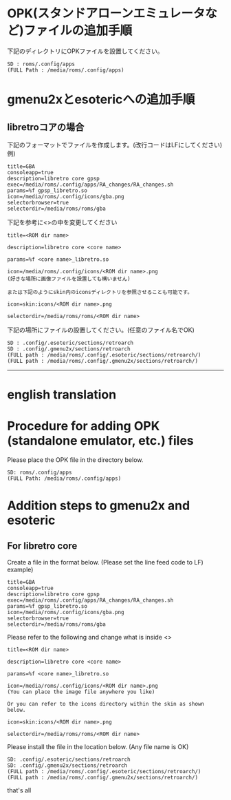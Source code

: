 # OPK(スタンドアローンエミュレータなど)ファイルの追加手順
下記のディレクトリにOPKファイルを設置してください。
```
SD : roms/.config/apps
(FULL Path : /media/roms/.config/apps)
```

# gmenu2xとesotericへの追加手順
## libretroコアの場合
下記のフォーマットでファイルを作成します。(改行コードはLFにしてください)  
例)
```
title=GBA
consoleapp=true
description=libretro core gpsp
exec=/media/roms/.config/apps/RA_changes/RA_changes.sh
params=%f gpsp_libretro.so
icon=/media/roms/.config/icons/gba.png
selectorbrowser=true
selectordir=/media/roms/roms/gba
```
下記を参考に<>の中を変更してください
```
title=<ROM dir name>
```
```
description=libretro core <core name>
```
```
params=%f <core name>_libretro.so
```
```
icon=/media/roms/.config/icons/<ROM dir name>.png
(好きな場所に画像ファイルを設置しても構いません)

または下記のようにskin内のiconsディレクトリを参照させることも可能です。

icon=skin:icons/<ROM dir name>.png
```
```
selectordir=/media/roms/roms/<ROM dir name>
```

下記の場所にファイルの設置してください。(任意のファイル名でOK)
```
SD : .config/.esoteric/sections/retroarch
SD : .config/.gmenu2x/sections/retroarch
(FULL path : /media/roms/.config/.esoteric/sections/retroarch/)
(FULL path : /media/roms/.config/.gmenu2x/sections/retroarch/)

```

---
# english translation
# Procedure for adding OPK (standalone emulator, etc.) files
Please place the OPK file in the directory below.
````
SD: roms/.config/apps
(FULL Path: /media/roms/.config/apps)
````

# Addition steps to gmenu2x and esoteric
## For libretro core
Create a file in the format below. (Please set the line feed code to LF)
example)
````
title=GBA
consoleapp=true
description=libretro core gpsp
exec=/media/roms/.config/apps/RA_changes/RA_changes.sh
params=%f gpsp_libretro.so
icon=/media/roms/.config/icons/gba.png
selectorbrowser=true
selectordir=/media/roms/roms/gba
````
Please refer to the following and change what is inside <>
````
title=<ROM dir name>
````
````
description=libretro core <core name>
````
````
params=%f <core name>_libretro.so
````
````
icon=/media/roms/.config/icons/<ROM dir name>.png
(You can place the image file anywhere you like)

Or you can refer to the icons directory within the skin as shown below.

icon=skin:icons/<ROM dir name>.png
````
````
selectordir=/media/roms/roms/<ROM dir name>
````

Please install the file in the location below. (Any file name is OK)
````
SD: .config/.esoteric/sections/retroarch
SD: .config/.gmenu2x/sections/retroarch
(FULL path : /media/roms/.config/.esoteric/sections/retroarch/)
(FULL path : /media/roms/.config/.gmenu2x/sections/retroarch/)

````

that's all